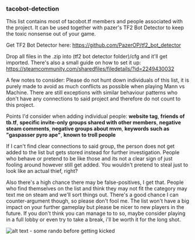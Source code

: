 ### tacobot-detection

This list contains most of tacobot.tf members and people associated with the project.
It can be used together with pazer's TF2 Bot Detector to keep the toxic nonsense out of your game.

Get TF2 Bot Detector here: https://github.com/PazerOP/tf2_bot_detector

Drop all files in the .zip into (tf2 bot detector folder)/cfg and it'll get imported.
There's also a small guide on how to set it up: https://steamcommunity.com/sharedfiles/filedetails/?id=2249430032

A few notes to consider: Please do not hunt down individuals of this list, it is purely made to avoid as much conflicts as possible when playing Mann vs Machine.
There are still exceptions with similar behaviour patterns who don't have any connections to said project and therefore do not count to this project.

Points I'd consider when adding individual people: **website tag**, **friends of tb.tf**, **specific invite-only groups shared with other members**, **negative steam comments**, **negative groups about mvm**, **keywords such as "gaspasser pyro ape"**, **known to troll people**

If I can't find clear connections to said group, the person does not get added to the list but gets stored instead for further investigation.
People who behave or pretend to be like those and its not a clear sign of just fooling around however still get added. You wouldn't pretend to steal just to look like an actual thief, right?

Also there's a high chance there may be false-positives, I get that. People who find themselves on the list and think they may not fit the category may text me on steam and we'll sort things out. There's a good chance I can counter-argument though, so please don't fool me. The list won't have a big impact on your further gameplay but please be nicer to new players in the future. If you don't think you can manage to to so, maybe consider playing in a full lobby or even try to take a break, i'll be worth it for the long shot.

![alt text](https://i.imgur.com/HYJAGRj.png "I just want to play") - some rando before getting kicked
